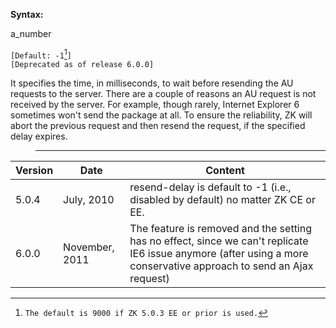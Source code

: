 **Syntax:**

<resend-delay>a_number</resend-delay>

`[Default: -1`[^1]`]`  
`[Deprecated as of release 6.0.0]`

It specifies the time, in milliseconds, to wait before resending the AU
requests to the server. There are a couple of reasons an AU request is
not received by the server. For example, though rarely, Internet
Explorer 6 sometimes won't send the package at all. To ensure the
reliability, ZK will abort the previous request and then resend the
request, if the specified delay expires.

> ------------------------------------------------------------------------
>
> <references/>

| Version | Date           | Content                                                                                                                                                             |
|---------|----------------|---------------------------------------------------------------------------------------------------------------------------------------------------------------------|
| 5.0.4   | July, 2010     | resend-delay is default to -1 (i.e., disabled by default) no matter ZK CE or EE.                                                                                    |
| 6.0.0   | November, 2011 | The feature is removed and the setting has no effect, since we can't replicate IE6 issue anymore (after using a more conservative approach to send an Ajax request) |

[^1]: `The default is 9000 if ZK 5.0.3 EE or prior is used.`
